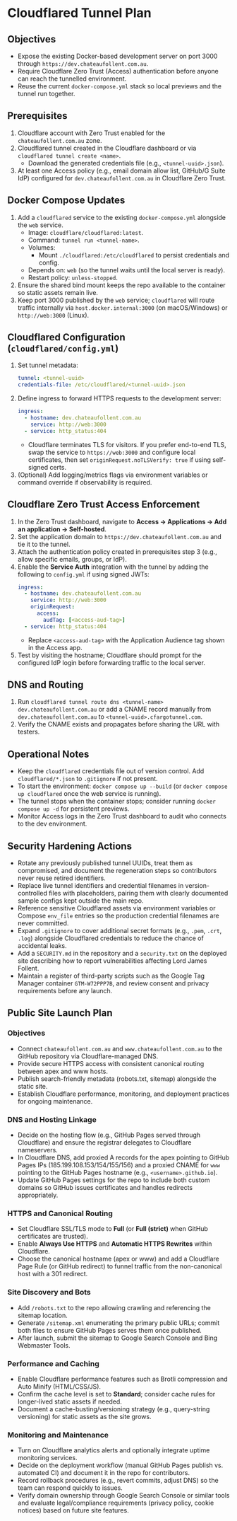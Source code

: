 # Cloudflared Tunnel Plan

## Objectives
- Expose the existing Docker-based development server on port 3000 through `https://dev.chateaufollent.com.au`.
- Require Cloudflare Zero Trust (Access) authentication before anyone can reach the tunnelled environment.
- Reuse the current `docker-compose.yml` stack so local previews and the tunnel run together.

## Prerequisites
1. Cloudflare account with Zero Trust enabled for the `chateaufollent.com.au` zone.
2. Cloudflared tunnel created in the Cloudflare dashboard or via `cloudflared tunnel create <name>`.
   - Download the generated credentials file (e.g., `<tunnel-uuid>.json`).
3. At least one Access policy (e.g., email domain allow list, GitHub/G Suite IdP) configured for `dev.chateaufollent.com.au` in Cloudflare Zero Trust.

## Docker Compose Updates
1. Add a `cloudflared` service to the existing `docker-compose.yml` alongside the `web` service.
   - Image: `cloudflare/cloudflared:latest`.
   - Command: `tunnel run <tunnel-name>`.
   - Volumes:
     - Mount `./cloudflared:/etc/cloudflared` to persist credentials and config.
   - Depends on: `web` (so the tunnel waits until the local server is ready).
   - Restart policy: `unless-stopped`.
2. Ensure the shared bind mount keeps the repo available to the container so static assets remain live.
3. Keep port 3000 published by the `web` service; `cloudflared` will route traffic internally via `host.docker.internal:3000` (on macOS/Windows) or `http://web:3000` (Linux).

## Cloudflared Configuration (`cloudflared/config.yml`)
1. Set tunnel metadata:
   ```yaml
   tunnel: <tunnel-uuid>
   credentials-file: /etc/cloudflared/<tunnel-uuid>.json
   ```
2. Define ingress to forward HTTPS requests to the development server:
   ```yaml
   ingress:
     - hostname: dev.chateaufollent.com.au
       service: http://web:3000
     - service: http_status:404
   ```
   - Cloudflare terminates TLS for visitors. If you prefer end-to-end TLS, swap the service to `https://web:3000` and configure local certificates, then set `originRequest.noTLSVerify: true` if using self-signed certs.
3. (Optional) Add logging/metrics flags via environment variables or command override if observability is required.

## Cloudflare Zero Trust Access Enforcement
1. In the Zero Trust dashboard, navigate to **Access → Applications → Add an application → Self-hosted**.
2. Set the application domain to `https://dev.chateaufollent.com.au` and tie it to the tunnel.
3. Attach the authentication policy created in prerequisites step 3 (e.g., allow specific emails, groups, or IdP).
4. Enable the **Service Auth** integration with the tunnel by adding the following to `config.yml` if using signed JWTs:
   ```yaml
   ingress:
     - hostname: dev.chateaufollent.com.au
       service: http://web:3000
       originRequest:
         access:
           audTag: [<access-aud-tag>]
     - service: http_status:404
   ```
   - Replace `<access-aud-tag>` with the Application Audience tag shown in the Access app.
5. Test by visiting the hostname; Cloudflare should prompt for the configured IdP login before forwarding traffic to the local server.

## DNS and Routing
1. Run `cloudflared tunnel route dns <tunnel-name> dev.chateaufollent.com.au` or add a CNAME record manually from `dev.chateaufollent.com.au` to `<tunnel-uuid>.cfargotunnel.com`.
2. Verify the CNAME exists and propagates before sharing the URL with testers.

## Operational Notes
- Keep the `cloudflared` credentials file out of version control. Add `cloudflared/*.json` to `.gitignore` if not present.
- To start the environment: `docker compose up --build` (or `docker compose up cloudflared` once the web service is running).
- The tunnel stops when the container stops; consider running `docker compose up -d` for persistent previews.
- Monitor Access logs in the Zero Trust dashboard to audit who connects to the dev environment.

## Security Hardening Actions
- Rotate any previously published tunnel UUIDs, treat them as compromised, and document the regeneration steps so contributors never reuse retired identifiers.
- Replace live tunnel identifiers and credential filenames in version-controlled files with placeholders, pairing them with clearly documented sample configs kept outside the main repo.
- Reference sensitive Cloudflared assets via environment variables or Compose `env_file` entries so the production credential filenames are never committed.
- Expand `.gitignore` to cover additional secret formats (e.g., `.pem`, `.crt`, `.log`) alongside Cloudflared credentials to reduce the chance of accidental leaks.
- Add a `SECURITY.md` in the repository and a `security.txt` on the deployed site describing how to report vulnerabilities affecting Lord James Follent.
- Maintain a register of third-party scripts such as the Google Tag Manager container `GTM-W72PPP7B`, and review consent and privacy requirements before any launch.

## Public Site Launch Plan

### Objectives
- Connect `chateaufollent.com.au` and `www.chateaufollent.com.au` to the GitHub repository via Cloudflare-managed DNS.
- Provide secure HTTPS access with consistent canonical routing between apex and www hosts.
- Publish search-friendly metadata (robots.txt, sitemap) alongside the static site.
- Establish Cloudflare performance, monitoring, and deployment practices for ongoing maintenance.

### DNS and Hosting Linkage
- Decide on the hosting flow (e.g., GitHub Pages served through Cloudflare) and ensure the registrar delegates to Cloudflare nameservers.
- In Cloudflare DNS, add proxied A records for the apex pointing to GitHub Pages IPs (185.199.108.153/154/155/156) and a proxied CNAME for `www` pointing to the GitHub Pages hostname (e.g., `<username>.github.io`).
- Update GitHub Pages settings for the repo to include both custom domains so GitHub issues certificates and handles redirects appropriately.

### HTTPS and Canonical Routing
- Set Cloudflare SSL/TLS mode to **Full** (or **Full (strict)** when GitHub certificates are trusted).
- Enable **Always Use HTTPS** and **Automatic HTTPS Rewrites** within Cloudflare.
- Choose the canonical hostname (apex or www) and add a Cloudflare Page Rule (or GitHub redirect) to funnel traffic from the non-canonical host with a 301 redirect.

### Site Discovery and Bots
- Add `/robots.txt` to the repo allowing crawling and referencing the sitemap location.
- Generate `/sitemap.xml` enumerating the primary public URLs; commit both files to ensure GitHub Pages serves them once published.
- After launch, submit the sitemap to Google Search Console and Bing Webmaster Tools.

### Performance and Caching
- Enable Cloudflare performance features such as Brotli compression and Auto Minify (HTML/CSS/JS).
- Confirm the cache level is set to **Standard**; consider cache rules for longer-lived static assets if needed.
- Document a cache-busting/versioning strategy (e.g., query-string versioning) for static assets as the site grows.

### Monitoring and Maintenance
- Turn on Cloudflare analytics alerts and optionally integrate uptime monitoring services.
- Decide on the deployment workflow (manual GitHub Pages publish vs. automated CI) and document it in the repo for contributors.
- Record rollback procedures (e.g., revert commits, adjust DNS) so the team can respond quickly to issues.
- Verify domain ownership through Google Search Console or similar tools and evaluate legal/compliance requirements (privacy policy, cookie notices) based on future site features.
